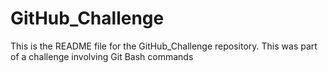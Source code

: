 # GitHub_Challenge

This is the README file for the GitHub_Challenge repository.
This was part of a challenge involving Git Bash commands